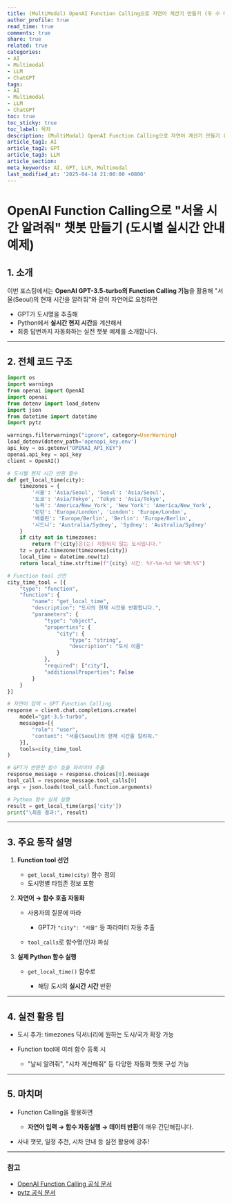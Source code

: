```yaml
---
title: (MultiModal) OpenAI Function Calling으로 자연어 계산기 만들기 (두 수 더하기 자동화 예제)
author_profile: true
read_time: true
comments: true
share: true
related: true
categories:
- AI
- Multimodal
- LLM
- ChatGPT
tags:
- AI
- Multimodal
- LLM
- ChatGPT
toc: true
toc_sticky: true
toc_label: 목차
description: (MultiModal) OpenAI Function Calling으로 자연어 계산기 만들기 (두 수 더하기 자동화 예제)
article_tag1: AI
article_tag2: GPT
article_tag3: LLM
article_section: 
meta_keywords: AI, GPT, LLM, Multimodal
last_modified_at: '2025-04-14 21:00:00 +0800'
---
```



# OpenAI Function Calling으로 "서울 시간 알려줘" 챗봇 만들기 (도시별 실시간 안내 예제)

## 1. 소개

이번 포스팅에서는 **OpenAI GPT-3.5-turbo의 Function Calling 기능**을 활용해
"서울(Seoul)의 현재 시간을 알려줘"와 같이 자연어로 요청하면

* GPT가 도시명을 추출해
* Python에서 **실시간 현지 시간**을 계산해서
* 최종 답변까지 자동화하는 실전 챗봇 예제를 소개합니다.

---

## 2. 전체 코드 구조

```python
import os
import warnings
from openai import OpenAI
import openai
from dotenv import load_dotenv
import json
from datetime import datetime
import pytz

warnings.filterwarnings("ignore", category=UserWarning)
load_dotenv(dotenv_path='openapi_key.env')
api_key = os.getenv("OPENAI_API_KEY")
openai.api_key = api_key
client = OpenAI()

# 도시별 현지 시간 반환 함수
def get_local_time(city):
    timezones = {
        '서울': 'Asia/Seoul', 'Seoul': 'Asia/Seoul',
        '도쿄': 'Asia/Tokyo', 'Tokyo': 'Asia/Tokyo',
        '뉴욕': 'America/New_York', 'New York': 'America/New_York',
        '런던': 'Europe/London', 'London': 'Europe/London',
        '베를린': 'Europe/Berlin', 'Berlin': 'Europe/Berlin',
        '시드니': 'Australia/Sydney', 'Sydney': 'Australia/Sydney'
    }
    if city not in timezones:
        return f"{city}은(는) 지원되지 않는 도시입니다."
    tz = pytz.timezone(timezones[city])
    local_time = datetime.now(tz)
    return local_time.strftime(f"{city} 시간: %Y-%m-%d %H:%M:%S")

# Function tool 선언
city_time_tool = [{
    "type": "function",
    "function": {
        "name": "get_local_time",
        "description": "도시의 현재 시간을 반환합니다.",
        "parameters": {
            "type": "object",
            "properties": {
                "city": {
                    "type": "string",
                    "description": "도시 이름"
                }
            },
            "required": ["city"],
            "additionalProperties": False
        }
    }
}]

# 자연어 입력 → GPT Function Calling
response = client.chat.completions.create(
    model="gpt-3.5-turbo",
    messages=[{
        "role": "user",
        "content": "서울(Seoul)의 현재 시간을 알려줘."  
    }],
    tools=city_time_tool
)

# GPT가 반환한 함수 호출 파라미터 추출
response_message = response.choices[0].message
tool_call = response_message.tool_calls[0]
args = json.loads(tool_call.function.arguments)

# Python 함수 실제 실행
result = get_local_time(args['city'])
print("\최종 결과:", result)
```

---

## 3. 주요 동작 설명

1. **Function tool 선언**

   * `get_local_time(city)` 함수 정의
   * 도시명별 타임존 정보 포함

2. **자연어 → 함수 호출 자동화**

   * 사용자의 질문에 따라

     * GPT가 `"city": "서울"` 등 파라미터 자동 추출
   * `tool_calls`로 함수명/인자 파싱

3. **실제 Python 함수 실행**

   * `get_local_time()` 함수로

     * 해당 도시의 **실시간 시간** 반환

---

## 4. 실전 활용 팁

* 도시 추가: timezones 딕셔너리에 원하는 도시/국가 확장 가능
* Function tool에 여러 함수 등록 시

  * "날씨 알려줘", "시차 계산해줘" 등 다양한 자동화 챗봇 구성 가능

---

## 5. 마치며

* Function Calling을 활용하면

  * **자연어 입력 → 함수 자동실행 → 데이터 반환**이 매우 간단해집니다.
* 사내 챗봇, 일정 추천, 시차 안내 등 실전 활용에 강추!

---

### 참고

* [OpenAI Function Calling 공식 문서](https://platform.openai.com/docs/guides/function-calling)
* [pytz 공식 문서](https://pythonhosted.org/pytz/)
